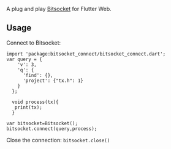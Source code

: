 A plug and play [Bitsocket](https://bitsocket.network/#/) for Flutter Web.



## Usage

Connect to Bitsocket:

```
import 'package:bitsocket_connect/bitsocket_connect.dart';
var query = {
    'v': 3,
    'q': {
      'find': {},
      'project': {"tx.h": 1}
    }
  };
  
  void process(tx){
   print(tx);
  }

var bitsocket=Bitsocket();
bitsocket.connect(query,process);
```

Close the connection:
`bitsocket.close()`

